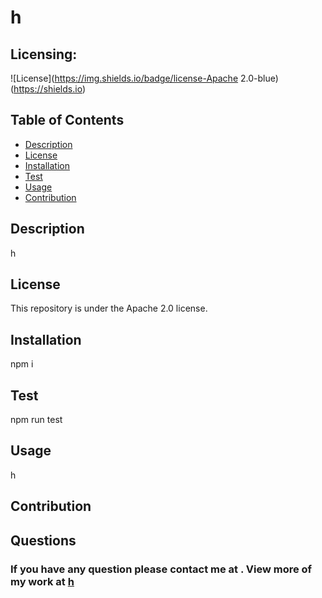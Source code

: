 # h

## Licensing:
![License](https://img.shields.io/badge/license-Apache 2.0-blue)(https://shields.io)

## Table of Contents
* [Description](#description)
* [License](#license)
* [Installation](#installation)
* [Test](#test)
* [Usage](#usage)
* [Contribution](#contribution)

## Description
h

## License
This repository is under the Apache 2.0 license.

## Installation
npm i

## Test
npm run test

## Usage
h

## Contribution


## Questions
### If you have any question please contact me at . View more of my work at [h](https://github.com/h)

